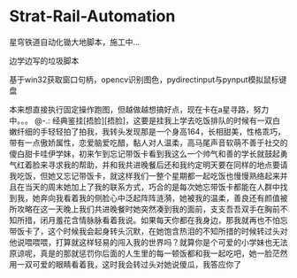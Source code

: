# Strat-Rail-Automation

星穹铁道自动化锄大地脚本，施工中...

边学边写的垃圾脚本

基于win32获取窗口句柄，opencv识别图色，pydirectinput与pynput模拟鼠标键盘

本来想直接执行固定操作跑图，但越做越想搞好点，现在卡在a星寻路，努力中。。。
@-.: 经典鉴挂[捂脸][捂脸]，这要是挂我上学去吃饭排队的时候有一双白嫩纤细的手轻轻拍了拍我，我转头发现那是一个身高164，长相甜美，性格乖巧，带有一点傲娇属性，恋爱脑爱吃醋，黏人对人温柔，高马尾声音软萌不善于社交的傻白甜卡哇伊学妹，初来乍到忘记带饭卡看到我这么一个帅气和善的学长就鼓起勇气红着脸来寻求我的帮助，并和我共进晚餐后还和我约定明天要在同样的地点要请我吃饭，但她又忘记带饭卡，就这样我们一整个星期都一起吃饭也慢慢熟络起来并且在当天的周末她加上了我的联系方式，巧合的是每次她忘带饭卡都能在人群中找到我，她奔向我看着我的侧脸心中泛起阵阵涟漪，她被我的温柔，善良还有颜值被所攻略在这一天晚上我们共进晚餐时她突然凑到我的面前，支支吾吾双手在胸前不知所措，闭月羞花含情脉脉看着我说。如果每天你都在我身边，那我就再也不怕忘带饭卡了，这个时候我会起身转头沉默，在她饱含热泪的不知所措的时候转过头对他说喂喂喂，打算就这样轻易的闯入我的世界吗？就算你是个可爱的小学妹也无法原谅呢，真是的那就惩罚你后面的人生里的每一顿饭都和我一起吃吧，她一脸茫然用一双可爱的眼睛看着我，这时我会转过头对她说傻瓜，我答应你了
